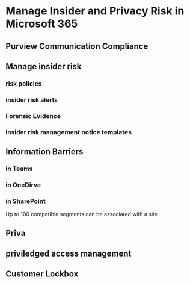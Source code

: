 # Manage Insider and Privacy Risk in Microsoft 365
## Purview Communication Compliance
## Manage insider risk
### risk policies
### insider risk alerts
### Forensic Evidence
### insider risk management notice templates
## Information Barriers
### in Teams
### in OneDirve
### in SharePoint
Up to 100 compatible segments can be associated with a site
## Priva
## priviledged access management
## Customer Lockbox